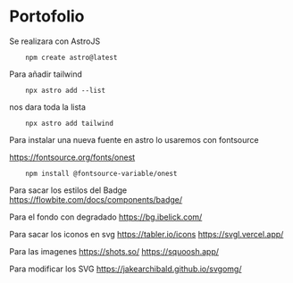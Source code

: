 # Portofolio

Se realizara con AstroJS
```[javascript]
    npm create astro@latest
```

Para añadir tailwind

```[javascript]
    npx astro add --list    
```

nos dara toda la lista

```[javascript]
    npx astro add tailwind 
```

Para instalar una nueva fuente en astro lo usaremos con fontsource

https://fontsource.org/fonts/onest
```
    npm install @fontsource-variable/onest
```

Para sacar los estilos del Badge
https://flowbite.com/docs/components/badge/

Para el fondo con degradado
https://bg.ibelick.com/

Para sacar los iconos en svg
https://tabler.io/icons
https://svgl.vercel.app/

Para las imagenes
https://shots.so/
https://squoosh.app/

Para modificar los SVG
https://jakearchibald.github.io/svgomg/
